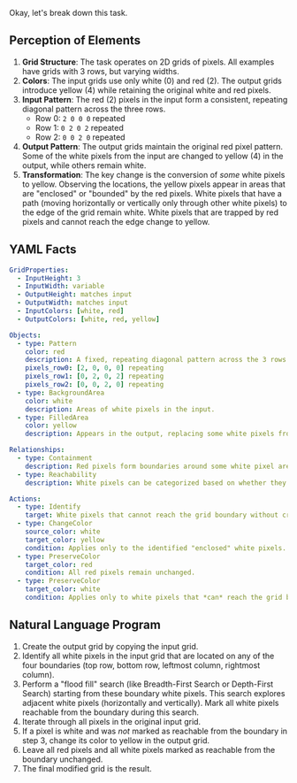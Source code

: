 Okay, let's break down this task.

## Perception of Elements

1.  **Grid Structure**: The task operates on 2D grids of pixels. All examples have grids with 3 rows, but varying widths.
2.  **Colors**: The input grids use only white (0) and red (2). The output grids introduce yellow (4) while retaining the original white and red pixels.
3.  **Input Pattern**: The red (2) pixels in the input form a consistent, repeating diagonal pattern across the three rows.
    *   Row 0: `2 0 0 0` repeated
    *   Row 1: `0 2 0 2` repeated
    *   Row 2: `0 0 2 0` repeated
4.  **Output Pattern**: The output grids maintain the original red pixel pattern. Some of the white pixels from the input are changed to yellow (4) in the output, while others remain white.
5.  **Transformation**: The key change is the conversion of *some* white pixels to yellow. Observing the locations, the yellow pixels appear in areas that are "enclosed" or "bounded" by the red pixels. White pixels that have a path (moving horizontally or vertically only through other white pixels) to the edge of the grid remain white. White pixels that are trapped by red pixels and cannot reach the edge change to yellow.

## YAML Facts


```yaml
GridProperties:
  - InputHeight: 3
  - InputWidth: variable
  - OutputHeight: matches input
  - OutputWidth: matches input
  - InputColors: [white, red]
  - OutputColors: [white, red, yellow]

Objects:
  - type: Pattern
    color: red
    description: A fixed, repeating diagonal pattern across the 3 rows. Acts as a barrier.
    pixels_row0: [2, 0, 0, 0] repeating
    pixels_row1: [0, 2, 0, 2] repeating
    pixels_row2: [0, 0, 2, 0] repeating
  - type: BackgroundArea
    color: white
    description: Areas of white pixels in the input.
  - type: FilledArea
    color: yellow
    description: Appears in the output, replacing some white pixels from the input.

Relationships:
  - type: Containment
    description: Red pixels form boundaries around some white pixel areas.
  - type: Reachability
    description: White pixels can be categorized based on whether they can reach the grid boundary by moving only through other white pixels (horizontally or vertically).

Actions:
  - type: Identify
    target: White pixels that cannot reach the grid boundary without crossing a red pixel.
  - type: ChangeColor
    source_color: white
    target_color: yellow
    condition: Applies only to the identified "enclosed" white pixels.
  - type: PreserveColor
    target_color: red
    condition: All red pixels remain unchanged.
  - type: PreserveColor
    target_color: white
    condition: Applies only to white pixels that *can* reach the grid boundary.
```


## Natural Language Program

1.  Create the output grid by copying the input grid.
2.  Identify all white pixels in the input grid that are located on any of the four boundaries (top row, bottom row, leftmost column, rightmost column).
3.  Perform a "flood fill" search (like Breadth-First Search or Depth-First Search) starting from these boundary white pixels. This search explores adjacent white pixels (horizontally and vertically). Mark all white pixels reachable from the boundary during this search.
4.  Iterate through all pixels in the original input grid.
5.  If a pixel is white and was *not* marked as reachable from the boundary in step 3, change its color to yellow in the output grid.
6.  Leave all red pixels and all white pixels marked as reachable from the boundary unchanged.
7.  The final modified grid is the result.